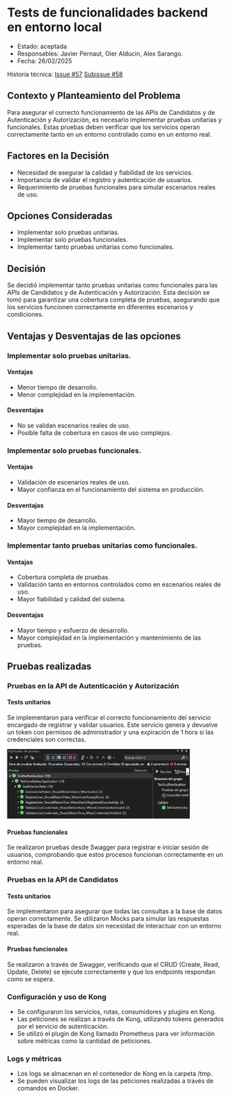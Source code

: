 # Tests de funcionalidades backend en entorno local

* Estado: aceptada
* Responsables: Javier Pernaut, Oier Alducin, Alex Sarango.
* Fecha: 26/02/2025

Historia técnica: [Issue #57](https://github.com/oielay/GTIO_Votacion/issues/57) [Subissue #58](https://github.com/oielay/GTIO_Votacion/issues/58)

## Contexto y Planteamiento del Problema

Para asegurar el correcto funcionamiento de las APIs de Candidatos y de Autenticación y Autorización, es necesario implementar pruebas unitarias y funcionales. Estas pruebas deben verificar que los servicios operan correctamente tanto en un entorno controlado como en un entorno real.


## Factores en la Decisión 

- Necesidad de asegurar la calidad y fiabilidad de los servicios.
- Importancia de validar el registro y autenticación de usuarios.
- Requerimiento de pruebas funcionales para simular escenarios reales de uso.
## Opciones Consideradas

- Implementar solo pruebas unitarias.
- Implementar solo pruebas funcionales.
- Implementar tanto pruebas unitarias como funcionales.

## Decisión

Se decidió implementar tanto pruebas unitarias como funcionales para las APIs de Candidatos y de Autenticación y Autorización. Esta decisión se tomó para garantizar una cobertura completa de pruebas, asegurando que los servicios funcionen correctamente en diferentes escenarios y condiciones.

## Ventajas y Desventajas de las opciones

### Implementar solo pruebas unitarias.


#### Ventajas

- Menor tiempo de desarrollo.
- Menor complejidad en la implementación.

#### Desventajas

- No se validan escenarios reales de uso.
- Posible falta de cobertura en casos de uso complejos.

### Implementar solo pruebas funcionales.

#### Ventajas

- Validación de escenarios reales de uso.
- Mayor confianza en el funcionamiento del sistema en producción.

#### Desventajas

- Mayor tiempo de desarrollo.
- Mayor complejidad en la implementación.

### Implementar tanto pruebas unitarias como funcionales.

#### Ventajas

- Cobertura completa de pruebas.
- Validación tanto en entornos controlados como en escenarios reales de uso.
- Mayor fiabilidad y calidad del sistema.

#### Desventajas
- Mayor tiempo y esfuerzo de desarrollo.
- Mayor complejidad en la implementación y mantenimiento de las pruebas.

## Pruebas realizadas

### Pruebas en la API de Autenticación y Autorización

#### Tests unitarios 
Se implementaron para verificar el correcto funcionamiento del servicio encargado de registrar y validar usuarios. Este servicio genera y devuelve un token con permisos de administrador y una expiración de 1 hora si las credenciales son correctas.

![alt text](../Presentaciones/images/image.png)
#### Pruebas funcionales
Se realizaron pruebas desde Swagger para registrar e iniciar sesión de usuarios, comprobando que estos procesos funcionan correctamente en un entorno real.

### Pruebas en la API de Candidatos
#### Tests unitarios
Se implementaron para asegurar que todas las consultas a la base de datos operan correctamente. Se utilizaron Mocks para simular las respuestas esperadas de la base de datos sin necesidad de interactuar con un entorno real.

#### Pruebas funcionales
Se realizaron a través de Swagger, verificando que el CRUD (Create, Read, Update, Delete) se ejecute correctamente y que los endpoints respondan como se espera.

### Configuración y uso de Kong
- Se configuraron los servicios, rutas, consumidores y plugins en Kong.
- Las peticiones se realizan a través de Kong, utilizando tokens generados por el servicio de autenticación.
- Se utilizó el plugin de Kong llamado Prometheus para ver información sobre métricas como la cantidad de peticiones.

### Logs y métricas
- Los logs se almacenan en el contenedor de Kong en la carpeta /tmp.
- Se pueden visualizar los logs de las peticiones realizadas a través de comandos en Docker.
